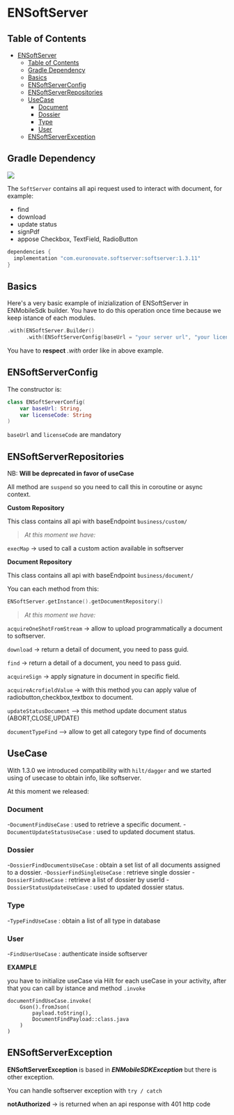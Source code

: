 # ENSoftServer

## Table of Contents
- [ENSoftServer](#ensoftserver)
  - [Table of Contents](#table-of-contents)
  - [Gradle Dependency](#gradle-dependency)
  - [Basics](#basics)
  - [ENSoftServerConfig](#ensoftserverconfig)
  - [ENSoftServerRepositories](#ensoftserverrepositories)
  - [UseCase](#usecase)
    - [Document](#document)
    - [Dossier](#dossier)
    - [Type](#type)
    - [User](#user)
  - [ENSoftServerException](#ensoftserverexception)


## Gradle Dependency
![](https://badgen.net/badge/stable/1.3.11/blue)

The `SoftServer` contains all api request used to interact with document, for example:

* find 
* download
* update status 
* signPdf
* appose Checkbox, TextField, RadioButton

```gradle
dependencies {
  implementation "com.euronovate.softserver:softserver:1.3.11"
}
```

## Basics

Here's a very basic example of inizialization of ENSoftServer in ENMobileSdk builder. You have to do this operation once time because we keep istance of each modules.

```kotlin
.with(ENSoftServer.Builder()
      .with(ENSoftServerConfig(baseUrl = "your server url", "your license key")).build())
```

You have to **respect** *.with* order like in above example.

## ENSoftServerConfig

The constructor is: 

```kotlin
class ENSoftServerConfig(
    var baseUrl: String,
    var licenseCode: String
)
```

`baseUrl` and `licenseCode` are mandatory

## ENSoftServerRepositories

NB: **Will be deprecated in favor of useCase**

All method are `suspend` so you need to call this in coroutine or async context.

**Custom Repository**

This class contains all api with baseEndpoint `business/custom/`

> *At this moment we have:*

`execMap` -> used to call a custom action available in softserver

**Document Repository**

This class contains all api with baseEndpoint `business/document/`

You can each method from this:

```kotlin
ENSoftServer.getInstance().getDocumentRepository()
``` 

> *At this moment we have:*

`acquireOneShotFromStream` -> allow to upload programmatically a document to softserver.

`download` -> return a detail of document, you need to pass guid.

`find` -> return a detail of a document, you need to pass guid.

`acquireSign` -> apply signature in document in specific field.

`acquireAcrofieldValue` -> with this method you can apply value of radiobutton,checkbox,textbox to document.

`updateStatusDocument` --> this method update document status (ABORT,CLOSE,UPDATE)

`documentTypeFind` --> allow to get all category type find of documents


## UseCase

With 1.3.0 we introduced compatibility with `hilt/dagger` and we started using of usecase to obtain info, like softserver.

At this moment we released:

### Document

-`DocumentFindUseCase` : used to retrieve a specific document.
-`DocumentUpdateStatusUseCase` : used to updated document status.

### Dossier

-`DossierFindDocumentsUseCase` : obtain a set list of all documents assigned to a dossier.
-`DossierFindSingleUseCase` : retrieve single dossier
-`DossierFindUseCase` : retrieve a list of dossier by userId
-`DossierStatusUpdateUseCase` : used to updated dossier status.

### Type

-`TypeFindUseCase` : obtain a list of all type in database

### User

-`FindUserUseCase` : authenticate inside softserver

**EXAMPLE** 

you have to initialize useCase via Hilt for each useCase in your activity, after that you can call by istance and method `.invoke`

```
documentFindUseCase.invoke(  
    Gson().fromJson(  
        payload.toString(),  
        DocumentFindPayload::class.java  
    )  
)
```

## ENSoftServerException

**ENSoftServerException** is based in ***ENMobileSDKException*** but there is other exception.

You can handle softserver exception with `try / catch`

**notAuthorized** -> is returned when an api response with 401 http code